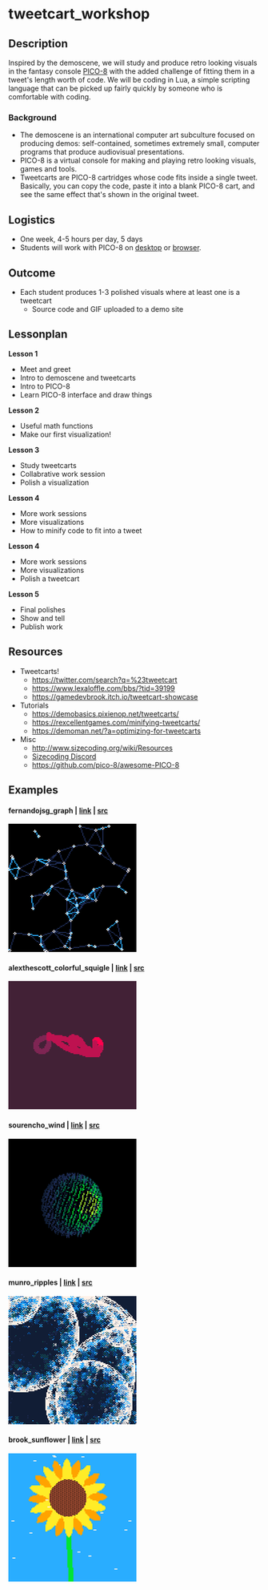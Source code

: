 # tweetcart_workshop

## Description
Inspired by the demoscene, we will study and produce retro looking visuals in the fantasy console [PICO-8](https://www.lexaloffle.com/pico-8.php) with the added challenge of fitting them in a tweet's length worth of code. We will be coding in Lua, a simple scripting language that can be picked up fairly quickly by someone who is comfortable with coding.

### Background
- The demoscene is an international computer art subculture focused on producing demos: self-contained, sometimes extremely small, computer programs that produce audiovisual presentations. 
- PICO-8 is a virtual console for making and playing retro looking visuals, games and tools.
- Tweetcarts are PICO-8 cartridges whose code fits inside a single tweet. Basically, you can copy the code, paste it into a blank PICO-8 cart, and see the same effect that's shown in the original tweet. 

## Logistics
- One week, 4-5 hours per day, 5 days
- Students will work with PICO-8 on [desktop](https://www.lexaloffle.com/pico-8.php?#getpico8) or [browser](https://www.pico-8-edu.com/).

## Outcome
- Each student produces 1-3 polished visuals where at least one is a tweetcart
  - Source code and GIF uploaded to a demo site

## Lessonplan

**Lesson 1**
  - Meet and greet
  - Intro to demoscene and tweetcarts
  - Intro to PICO-8
  - Learn PICO-8 interface and draw things

**Lesson 2**
  - Useful math functions 
  - Make our first visualization!

**Lesson 3**
  - Study tweetcarts
  - Collabrative work session
  - Polish a visualization

**Lesson 4** 
  - More work sessions
  - More visualizations
  - How to minify code to fit into a tweet 

**Lesson 4** 
  - More work sessions
  - More visualizations 
  - Polish a tweetcart

**Lesson 5**
  - Final polishes
  - Show and tell
  - Publish work


## Resources

- Tweetcarts!
  - https://twitter.com/search?q=%23tweetcart
  - https://www.lexaloffle.com/bbs/?tid=39199
  - https://gamedevbrook.itch.io/tweetcart-showcase
- Tutorials
  - https://demobasics.pixienop.net/tweetcarts/
  - https://rexcellentgames.com/minifying-tweetcarts/
  - https://demoman.net/?a=optimizing-for-tweetcarts
- Misc
  - http://www.sizecoding.org/wiki/Resources
  - [Sizecoding Discord](https://discord.gg/pZE5rAQrHx)
  - https://github.com/pico-8/awesome-PICO-8

## Examples

#### fernandojsg_graph | [link](https://twitter.com/fernandojsg/status/1101800243216244737) | [src](tweetcarts/examples/fernandojsg_graph.p8)
![img](gifs/examples/fernandojsg_graph_0.gif)

#### alexthescott_colorful_squigle | [link](https://twitter.com/alexthescott/status/1502791044810772481) | [src](tweetcarts/examples/alexthescott_colorful_squigle.p8)

![img](gifs/examples/alexthescott_colorful_squigle_0.gif)

#### sourencho_wind | [link](https://twitter.com/sourencho/status/1491036057160278019) | [src](tweetcarts/examples/sourencho_wind.p8)

![img](gifs/examples/sourencho_wind_0.gif)

#### munro_ripples | [link](https://twitter.com/munrohoberman/status/1300089175451095042) | [src](tweetcarts/examples/munro_ripples.p8)

![img](gifs/examples/munro_ripples_0.gif)

#### brook_sunflower | [link](https://twitter.com/gamedevbrook/status/1498804023675260940) | [src](tweetcarts/examples/brook_sunflower.p8)

![img](gifs/examples/brook_sunflower_0.gif)
